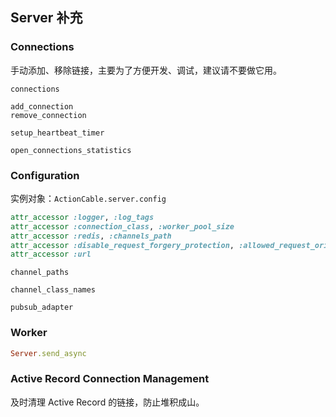 ## Server 补充

### Connections

手动添加、移除链接，主要为了方便开发、调试，建议请不要做它用。

```
connections

add_connection
remove_connection

setup_heartbeat_timer

open_connections_statistics
```

### Configuration

实例对象：`ActionCable.server.config`


```ruby
attr_accessor :logger, :log_tags
attr_accessor :connection_class, :worker_pool_size
attr_accessor :redis, :channels_path
attr_accessor :disable_request_forgery_protection, :allowed_request_origins
attr_accessor :url
```

```
channel_paths

channel_class_names

pubsub_adapter
```

### Worker

```ruby
Server.send_async
```

### Active Record Connection Management

及时清理 Active Record 的链接，防止堆积成山。

